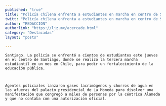 ```yaml
---
published: "true"
title: "Policía chilena enfrenta a estudiantes en marcha en centro de Santiago"
twitt: "Policía chilena enfrenta a estudiantes en marcha en centro de Santiago"
author: "REDACCION"
authorlink: "https://ljz.mx/acercade.html"
category: "Destacadas"
layout: "posts"

---
```



  
    Santiago. La policía se enfrentó a cientos de estudiantes este jueves en el centro de Santiago, donde se realizó la tercera marcha estudiantil en un mes en Chile, para pedir un fortalecimiento de la educación pública.
  
  
  
    Agentes policiales lanzaron gases lacrimógenos y chorros de agua en las afueras del palacio presidencial de La Moneda para disolver una manifestación que congregó a miles de personas por la céntrica Alameda y que no contaba con una autorización oficial.
  

